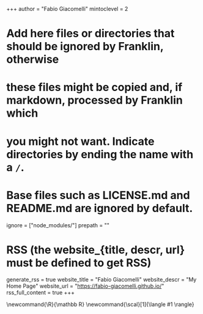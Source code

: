 <!--
Add here global page variables to use throughout your website.
-->
+++
author = "Fabio Giacomelli"
mintoclevel = 2

# Add here files or directories that should be ignored by Franklin, otherwise
# these files might be copied and, if markdown, processed by Franklin which
# you might not want. Indicate directories by ending the name with a `/`.
# Base files such as LICENSE.md and README.md are ignored by default.
ignore = ["node_modules/"]
prepath = ""
# RSS (the website_{title, descr, url} must be defined to get RSS)
generate_rss = true
website_title = "Fabio Giacomelli"
website_descr = "My Home Page"
website_url   = "https://fabio-giacomelli.github.io/"
rss_full_content = true
+++

<!--
Add here global latex commands to use throughout your pages.
-->
\newcommand{\R}{\mathbb R}
\newcommand{\scal}[1]{\langle #1 \rangle}
